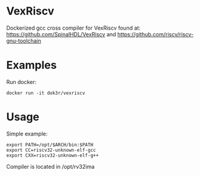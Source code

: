 # VexRiscv
Dockerized gcc cross compiler for VexRiscv found at: https://github.com/SpinalHDL/VexRiscv and https://github.com/riscv/riscv-gnu-toolchain

# Examples

Run docker:

```
docker run -it dok3r/vexriscv
```

# Usage

Simple example:

```
export PATH=/opt/$ARCH/bin:$PATH
export CC=riscv32-unknown-elf-gcc
export CXX=riscv32-unknown-elf-g++
```

Compiler is located in /opt/rv32ima





